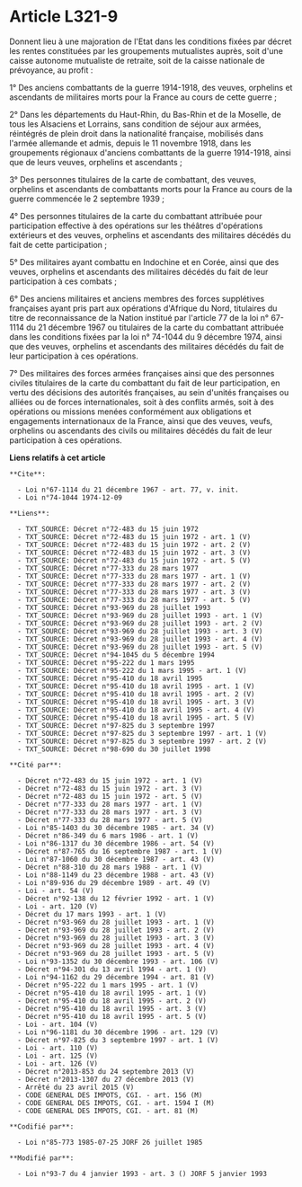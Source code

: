 # Article L321-9

Donnent lieu à une majoration de l'Etat dans les conditions fixées par décret les rentes constituées par les groupements
mutualistes auprès, soit d'une caisse autonome mutualiste de retraite, soit de la caisse nationale de prévoyance, au profit :

1° Des anciens combattants de la guerre 1914-1918, des veuves, orphelins et ascendants de militaires morts pour la France au
cours de cette guerre ;

2° Dans les départements du Haut-Rhin, du Bas-Rhin et de la Moselle, de tous les Alsaciens et Lorrains, sans condition de
séjour aux armées, réintégrés de plein droit dans la nationalité française, mobilisés dans l'armée allemande et admis, depuis
le 11 novembre 1918, dans les groupements régionaux d'anciens combattants de la guerre 1914-1918, ainsi que de leurs veuves,
orphelins et ascendants ;

3° Des personnes titulaires de la carte de combattant, des veuves, orphelins et ascendants de combattants morts pour la
France au cours de la guerre commencée le 2 septembre 1939 ;

4° Des personnes titulaires de la carte du combattant attribuée pour participation effective à des opérations sur les
théâtres d'opérations extérieurs et des veuves, orphelins et ascendants des militaires décédés du fait de cette
participation ;

5° Des militaires ayant combattu en Indochine et en Corée, ainsi que des veuves, orphelins et ascendants des militaires
décédés du fait de leur participation à ces combats ;

6° Des anciens militaires et anciens membres des forces supplétives françaises ayant pris part aux opérations d'Afrique du
Nord, titulaires du titre de reconnaissance de la Nation institué par l'article 77 de la loi n° 67-1114 du 21 décembre 1967
ou titulaires de la carte du combattant attribuée dans les conditions fixées par la loi n° 74-1044 du 9 décembre 1974, ainsi
que des veuves, orphelins et ascendants des militaires décédés du fait de leur participation à ces opérations.

7° Des militaires des forces armées françaises ainsi que des personnes civiles titulaires de la carte du combattant du fait
de leur participation, en vertu des décisions des autorités françaises, au sein d'unités françaises ou alliées ou de forces
internationales, soit à des conflits armés, soit à des opérations ou missions menées conformément aux obligations et
engagements internationaux de la France, ainsi que des veuves, veufs, orphelins ou ascendants des civils ou militaires
décédés du fait de leur participation à ces opérations.

**Liens relatifs à cet article**

	**Cite**:

	  - Loi n°67-1114 du 21 décembre 1967 - art. 77, v. init.
	  - Loi n°74-1044 1974-12-09

	**Liens**:

	  - TXT_SOURCE: Décret n°72-483 du 15 juin 1972
	  - TXT_SOURCE: Décret n°72-483 du 15 juin 1972 - art. 1 (V)
	  - TXT_SOURCE: Décret n°72-483 du 15 juin 1972 - art. 2 (V)
	  - TXT_SOURCE: Décret n°72-483 du 15 juin 1972 - art. 3 (V)
	  - TXT_SOURCE: Décret n°72-483 du 15 juin 1972 - art. 5 (V)
	  - TXT_SOURCE: Décret n°77-333 du 28 mars 1977
	  - TXT_SOURCE: Décret n°77-333 du 28 mars 1977 - art. 1 (V)
	  - TXT_SOURCE: Décret n°77-333 du 28 mars 1977 - art. 2 (V)
	  - TXT_SOURCE: Décret n°77-333 du 28 mars 1977 - art. 3 (V)
	  - TXT_SOURCE: Décret n°77-333 du 28 mars 1977 - art. 5 (V)
	  - TXT_SOURCE: Décret n°93-969 du 28 juillet 1993
	  - TXT_SOURCE: Décret n°93-969 du 28 juillet 1993 - art. 1 (V)
	  - TXT_SOURCE: Décret n°93-969 du 28 juillet 1993 - art. 2 (V)
	  - TXT_SOURCE: Décret n°93-969 du 28 juillet 1993 - art. 3 (V)
	  - TXT_SOURCE: Décret n°93-969 du 28 juillet 1993 - art. 4 (V)
	  - TXT_SOURCE: Décret n°93-969 du 28 juillet 1993 - art. 5 (V)
	  - TXT_SOURCE: Décret n°94-1045 du 5 décembre 1994
	  - TXT_SOURCE: Décret n°95-222 du 1 mars 1995
	  - TXT_SOURCE: Décret n°95-222 du 1 mars 1995 - art. 1 (V)
	  - TXT_SOURCE: Décret n°95-410 du 18 avril 1995
	  - TXT_SOURCE: Décret n°95-410 du 18 avril 1995 - art. 1 (V)
	  - TXT_SOURCE: Décret n°95-410 du 18 avril 1995 - art. 2 (V)
	  - TXT_SOURCE: Décret n°95-410 du 18 avril 1995 - art. 3 (V)
	  - TXT_SOURCE: Décret n°95-410 du 18 avril 1995 - art. 4 (V)
	  - TXT_SOURCE: Décret n°95-410 du 18 avril 1995 - art. 5 (V)
	  - TXT_SOURCE: Décret n°97-825 du 3 septembre 1997
	  - TXT_SOURCE: Décret n°97-825 du 3 septembre 1997 - art. 1 (V)
	  - TXT_SOURCE: Décret n°97-825 du 3 septembre 1997 - art. 2 (V)
	  - TXT_SOURCE: Décret n°98-690 du 30 juillet 1998

	**Cité par**:

	  - Décret n°72-483 du 15 juin 1972 - art. 1 (V)
	  - Décret n°72-483 du 15 juin 1972 - art. 3 (V)
	  - Décret n°72-483 du 15 juin 1972 - art. 5 (V)
	  - Décret n°77-333 du 28 mars 1977 - art. 1 (V)
	  - Décret n°77-333 du 28 mars 1977 - art. 3 (V)
	  - Décret n°77-333 du 28 mars 1977 - art. 5 (V)
	  - Loi n°85-1403 du 30 décembre 1985 - art. 34 (V)
	  - Décret n°86-349 du 6 mars 1986 - art. 1 (V)
	  - Loi n°86-1317 du 30 décembre 1986 - art. 54 (V)
	  - Décret n°87-765 du 16 septembre 1987 - art. 1 (V)
	  - Loi n°87-1060 du 30 décembre 1987 - art. 43 (V)
	  - Décret n°88-310 du 28 mars 1988 - art. 1 (V)
	  - Loi n°88-1149 du 23 décembre 1988 - art. 43 (V)
	  - Loi n°89-936 du 29 décembre 1989 - art. 49 (V)
	  - Loi - art. 54 (V)
	  - Décret n°92-138 du 12 février 1992 - art. 1 (V)
	  - Loi - art. 120 (V)
	  - Décret du 17 mars 1993 - art. 1 (V)
	  - Décret n°93-969 du 28 juillet 1993 - art. 1 (V)
	  - Décret n°93-969 du 28 juillet 1993 - art. 2 (V)
	  - Décret n°93-969 du 28 juillet 1993 - art. 3 (V)
	  - Décret n°93-969 du 28 juillet 1993 - art. 4 (V)
	  - Décret n°93-969 du 28 juillet 1993 - art. 5 (V)
	  - Loi n°93-1352 du 30 décembre 1993 - art. 106 (V)
	  - Décret n°94-301 du 13 avril 1994 - art. 1 (V)
	  - Loi n°94-1162 du 29 décembre 1994 - art. 81 (V)
	  - Décret n°95-222 du 1 mars 1995 - art. 1 (V)
	  - Décret n°95-410 du 18 avril 1995 - art. 1 (V)
	  - Décret n°95-410 du 18 avril 1995 - art. 2 (V)
	  - Décret n°95-410 du 18 avril 1995 - art. 3 (V)
	  - Décret n°95-410 du 18 avril 1995 - art. 5 (V)
	  - Loi - art. 104 (V)
	  - Loi n°96-1181 du 30 décembre 1996 - art. 129 (V)
	  - Décret n°97-825 du 3 septembre 1997 - art. 1 (V)
	  - Loi - art. 110 (V)
	  - Loi - art. 125 (V)
	  - Loi - art. 126 (V)
	  - Décret n°2013-853 du 24 septembre 2013 (V)
	  - Décret n°2013-1307 du 27 décembre 2013 (V)
	  - Arrêté du 23 avril 2015 (V)
	  - CODE GENERAL DES IMPOTS, CGI. - art. 156 (M)
	  - CODE GENERAL DES IMPOTS, CGI. - art. 1594 I (M)
	  - CODE GENERAL DES IMPOTS, CGI. - art. 81 (M)

	**Codifié par**:

	  - Loi n°85-773 1985-07-25 JORF 26 juillet 1985

	**Modifié par**:

	  - Loi n°93-7 du 4 janvier 1993 - art. 3 () JORF 5 janvier 1993
